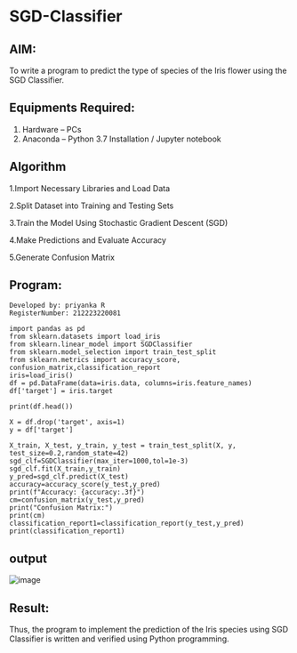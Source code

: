 # SGD-Classifier
## AIM:
To write a program to predict the type of species of the Iris flower using the SGD Classifier.

## Equipments Required:
1. Hardware – PCs
2. Anaconda – Python 3.7 Installation / Jupyter notebook

## Algorithm

1.Import Necessary Libraries and Load Data 

2.Split Dataset into Training and Testing Sets 

3.Train the Model Using Stochastic Gradient Descent (SGD)

4.Make Predictions and Evaluate Accuracy 

5.Generate Confusion Matrix

## Program:
~~~
Developed by: priyanka R
RegisterNumber: 212223220081
~~~
~~~
import pandas as pd
from sklearn.datasets import load_iris
from sklearn.linear_model import SGDClassifier
from sklearn.model_selection import train_test_split
from sklearn.metrics import accuracy_score, confusion_matrix,classification_report
iris=load_iris()
df = pd.DataFrame(data=iris.data, columns=iris.feature_names)
df['target'] = iris.target
~~~
~~~
print(df.head())
~~~
~~~
X = df.drop('target', axis=1)
y = df['target']
~~~
~~~
X_train, X_test, y_train, y_test = train_test_split(X, y, test_size=0.2,random_state=42)
sgd_clf=SGDClassifier(max_iter=1000,tol=1e-3)
sgd_clf.fit(X_train,y_train)
y_pred=sgd_clf.predict(X_test)
accuracy=accuracy_score(y_test,y_pred)
print(f"Accuracy: {accuracy:.3f}")
cm=confusion_matrix(y_test,y_pred)
print("Confusion Matrix:")
print(cm)
classification_report1=classification_report(y_test,y_pred)
print(classification_report1)
~~~


## output

![image](https://github.com/user-attachments/assets/00b76ff2-c66f-4366-a7ee-076cf2aaab61)

## Result:
Thus, the program to implement the prediction of the Iris species using SGD Classifier is written and verified using Python programming.
